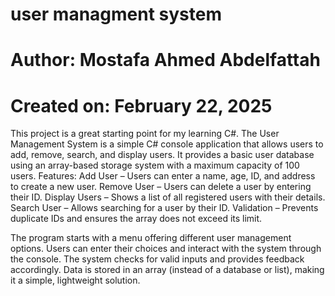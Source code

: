 # user managment system
# Author: Mostafa Ahmed Abdelfattah
# Created on: February 22, 2025
This project is a great starting point for my learning C#.
The User Management System is a simple C# console application that allows users to add, remove, search, and display users.
It provides a basic user database using an array-based storage system with a maximum capacity of 100 users.
Features:
 Add User – Users can enter a name, age, ID, and address to create a new user.
 Remove User – Users can delete a user by entering their ID.
 Display Users – Shows a list of all registered users with their details.
 Search User – Allows searching for a user by their ID.
 Validation – Prevents duplicate IDs and ensures the array does not exceed its limit.
  
The program starts with a menu offering different user management options.
Users can enter their choices and interact with the system through the console.
The system checks for valid inputs and provides feedback accordingly.
Data is stored in an array (instead of a database or list), making it a simple, lightweight solution.









